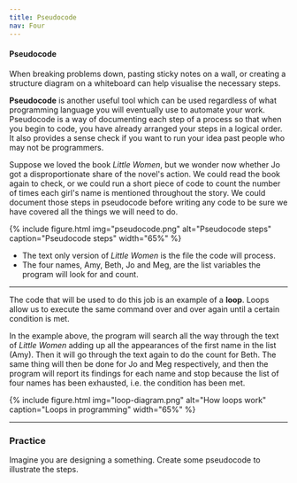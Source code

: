 ```yaml
---
title: Pseudocode
nav: Four
---
```


#### Pseudocode

When breaking problems down, pasting sticky notes on a wall, or creating a structure diagram on a whiteboard can help visualise the necessary steps. 

**Pseudocode** is another useful tool which can be used regardless of what programming language you will eventually use to automate your work. Pseudocode is a way of documenting each step of a process so that when you begin to code, you have already arranged your steps in a logical order. It also provides a sense check if you want to run your idea past people who may not be programmers. 

Suppose we loved the book *Little Women*, but we wonder now whether Jo got a disproportionate share of the novel's action. We could read the book again to check, or we could run a short piece of code to count the number of times each girl's name is mentioned throughout the story. We could document those steps in pseudocode before writing any code to be sure we have covered all the things we will need to do. 

{% include figure.html img="pseudocode.png" alt="Pseudocode steps" caption="Pseudocode steps" width="65%" %}

- The text only version of *Little Women* is the file the code will process.   
- The four names, Amy, Beth, Jo and Meg, are the list variables the program will look for and count.  

---------

The code that will be used to do this job is an example of a **loop**. Loops allow us to execute the same command over and over again until a certain condition is met. 

In the example above, the program will search all the way through the text of *Little Women* adding up all the appearances of the first name in the list (Amy). Then it will go through the text again to do the count for Beth. The same thing will then be done for Jo and Meg respectively, and then the program will report its findings for each name and stop because the list of four names has been exhausted, i.e. the condition has been met. 

{% include figure.html img="loop-diagram.png" alt="How loops work" caption="Loops in programming" width="65%" %}

---------

### Practice

Imagine you are designing a something. Create some pseudocode to illustrate the steps.
